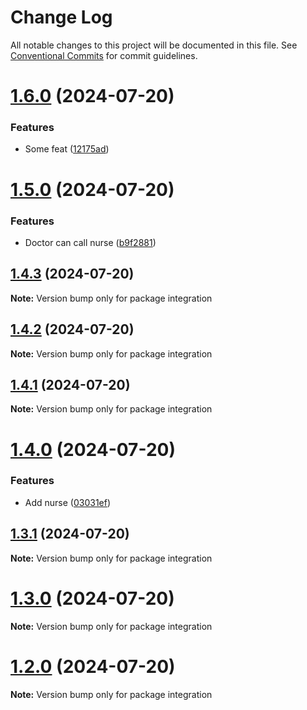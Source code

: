 # Change Log

All notable changes to this project will be documented in this file.
See [Conventional Commits](https://conventionalcommits.org) for commit guidelines.

# [1.6.0](https://github.com/Mayamee/lernarepo/compare/v1.5.0...v1.6.0) (2024-07-20)


### Features

* Some feat ([12175ad](https://github.com/Mayamee/lernarepo/commit/12175ade5a4d3571cd3993b90ff41296aa5c06e8))





# [1.5.0](https://github.com/Mayamee/lernarepo/compare/v1.4.3...v1.5.0) (2024-07-20)


### Features

* Doctor can call nurse ([b9f2881](https://github.com/Mayamee/lernarepo/commit/b9f288126a54c50553ed1658b2ec42de0a91180a))





## [1.4.3](https://github.com/Mayamee/lernarepo/compare/v1.4.2...v1.4.3) (2024-07-20)

**Note:** Version bump only for package integration





## [1.4.2](https://github.com/Mayamee/lernarepo/compare/v1.4.1...v1.4.2) (2024-07-20)

**Note:** Version bump only for package integration





## [1.4.1](https://github.com/Mayamee/lernarepo/compare/v1.4.0...v1.4.1) (2024-07-20)

**Note:** Version bump only for package integration





# [1.4.0](https://github.com/Mayamee/lernarepo/compare/v1.3.1...v1.4.0) (2024-07-20)


### Features

* Add nurse ([03031ef](https://github.com/Mayamee/lernarepo/commit/03031ef0915fbefc23bf1d2a0ab98155372e80b3))





## [1.3.1](https://github.com/Mayamee/lernarepo/compare/v1.3.0...v1.3.1) (2024-07-20)

**Note:** Version bump only for package integration





# [1.3.0](https://github.com/Mayamee/lernarepo/compare/v1.2.0...v1.3.0) (2024-07-20)

**Note:** Version bump only for package integration





# [1.2.0](https://github.com/Mayamee/lernarepo/compare/v1.1.0...v1.2.0) (2024-07-20)

**Note:** Version bump only for package integration
